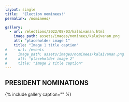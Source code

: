 ```yaml
---
layout: single
title:  "Election nominees!"
permalink: /nominees/

gallery:
  - url: /elections/2022/08/03/kalaivanan.html
    image_path: assets/images/nominees/kalaivanan.png
    alt: "placeholder image 1"
    title: "Image 1 title caption"
#   - url: /events
#     image_path: assets/images/nominees/kalaivanan.png
#     alt: "placeholder image 2"
#     title: "Image 2 title caption"    
---
```


## PRESIDENT NOMINATIONS

{% include gallery caption="" %}
